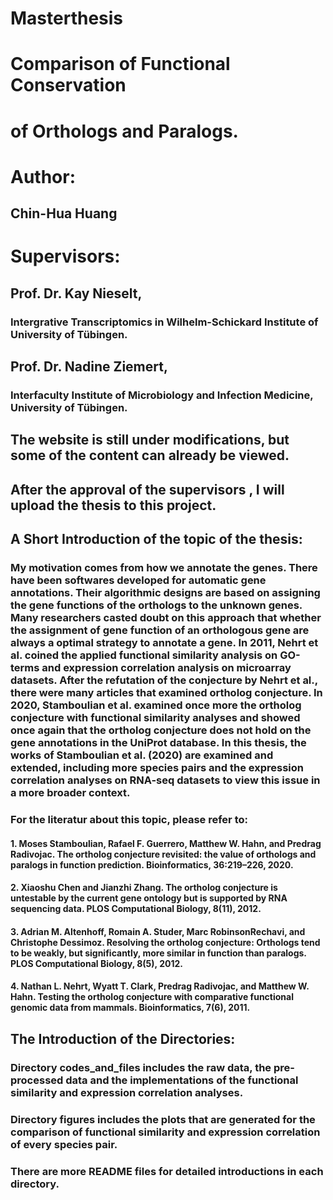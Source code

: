 # Masterthesis 
# Comparison of Functional Conservation 
# of Orthologs and Paralogs.

# Author:
## Chin-Hua Huang

# Supervisors:
## Prof. Dr. Kay Nieselt,
### Intergrative Transcriptomics in Wilhelm-Schickard Institute of University of Tübingen.
## Prof. Dr. Nadine Ziemert, 
### Interfaculty Institute of Microbiology and Infection Medicine, University of Tübingen.

## The website is still under modifications, but some of the content can already be viewed.
## After the approval of the supervisors , I will upload the thesis to this project.

## A Short Introduction of the topic of the thesis:
### My motivation comes from how we annotate the genes. There have been softwares developed for automatic gene annotations. Their algorithmic designs are based on assigning the gene functions of the orthologs to the unknown genes. Many researchers casted doubt on this approach that whether the assignment of gene function of an orthologous gene are always a optimal strategy to annotate a gene. In 2011, Nehrt et al. coined the applied  functional similarity analysis on GO-terms and expression correlation analysis on microarray datasets.  After the refutation of the conjecture by Nehrt et al., there were many articles that examined ortholog conjecture. In 2020, Stamboulian et al. examined once more the ortholog conjecture with functional similarity analyses and showed once again that the ortholog conjecture does not hold on the gene annotations in the UniProt database. In this thesis, the works of Stamboulian et al. (2020) are examined and extended, including more species pairs and the expression correlation analyses on RNA-seq datasets to view this issue in a more broader context.

### For the literatur about this topic, please refer to:
#### 1. Moses Stamboulian, Rafael F. Guerrero, Matthew W. Hahn, and Predrag Radivojac. The ortholog conjecture revisited: the value of orthologs and paralogs in function prediction. Bioinformatics, 36:219–226, 2020.

#### 2. Xiaoshu Chen and Jianzhi Zhang. The ortholog conjecture is untestable by the current gene ontology but is supported by RNA sequencing data. PLOS Computational Biology, 8(11), 2012.

#### 3. Adrian M. Altenhoff, Romain A. Studer, Marc RobinsonRechavi, and Christophe Dessimoz. Resolving the ortholog conjecture: Orthologs tend to be weakly, but significantly, more similar in function than paralogs. PLOS Computational Biology, 8(5), 2012.

#### 4. Nathan L. Nehrt, Wyatt T. Clark, Predrag Radivojac, and Matthew W. Hahn. Testing the ortholog conjecture with comparative functional genomic data from mammals. Bioinformatics, 7(6), 2011.

## The Introduction of the Directories:
### Directory codes_and_files includes the raw data, the pre-processed data and the implementations of the functional similarity and expression correlation analyses.
### Directory figures includes the plots that are generated for the comparison of functional similarity and expression correlation of every species pair. 

### There are more README files for detailed introductions in each directory.
